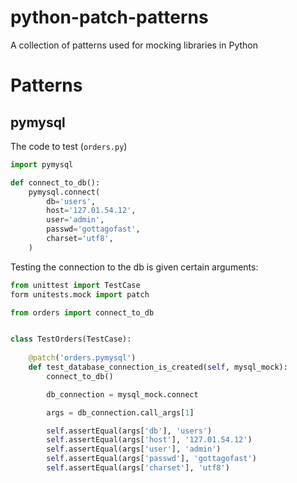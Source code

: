 # python-patch-patterns
A collection of patterns used for mocking libraries in Python


# Patterns

## pymysql


The code to test (`orders.py`)

```python
import pymysql

def connect_to_db():
    pymysql.connect(
        db='users',
        host='127.01.54.12',
        user='admin',
        passwd='gottagofast',
        charset='utf8',
    )
```

Testing the connection to the db is given certain arguments:

```python
from unittest import TestCase
form unitests.mock import patch

from orders import connect_to_db


class TestOrders(TestCase):
    
    @patch('orders.pymysql')
    def test_database_connection_is_created(self, mysql_mock):
        connect_to_db()

        db_connection = mysql_mock.connect

        args = db_connection.call_args[1]

        self.assertEqual(args['db'], 'users')
        self.assertEqual(args['host'], '127.01.54.12')
        self.assertEqual(args['user'], 'admin')
        self.assertEqual(args['passwd'], 'gottagofast')
        self.assertEqual(args['charset'], 'utf8')
```